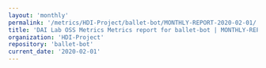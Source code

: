 ```yaml
---
layout: 'monthly'
permalink: '/metrics/HDI-Project/ballet-bot/MONTHLY-REPORT-2020-02-01/'
title: 'DAI Lab OSS Metrics Metrics report for ballet-bot | MONTHLY-REPORT-2020-02-01'
organization: 'HDI-Project'
repository: 'ballet-bot'
current_date: '2020-02-01'
---
```


